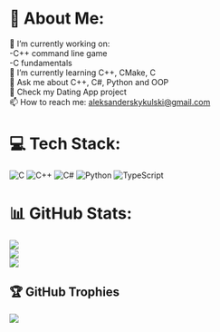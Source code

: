 # 💫 About Me:
🔭 I’m currently working on: <br>-C++ command line game<br>-C fundamentals<br>🌱 I’m currently learning C++, CMake, C<br> 💬 Ask me about C++, C#, Python and OOP<br> 👯 Check my Dating App project<br> 📫 How to reach me: aleksanderskykulski@gmail.com<br>


# 💻 Tech Stack:
![C](https://img.shields.io/badge/c-%2300599C.svg?style=for-the-badge&logo=c&logoColor=white) ![C++](https://img.shields.io/badge/c++-%2300599C.svg?style=for-the-badge&logo=c%2B%2B&logoColor=white) ![C#](https://img.shields.io/badge/c%23-%23239120.svg?style=for-the-badge&logo=csharp&logoColor=white) ![Python](https://img.shields.io/badge/python-3670A0?style=for-the-badge&logo=python&logoColor=ffdd54) ![TypeScript](https://img.shields.io/badge/typescript-%23007ACC.svg?style=for-the-badge&logo=typescript&logoColor=white)
# 📊 GitHub Stats:
![](https://github-readme-stats.vercel.app/api?username=Saesenthessis66&theme=dracula&hide_border=true&include_all_commits=false&count_private=false)<br/>
![](https://github-readme-streak-stats.herokuapp.com/?user=Saesenthessis66&theme=dracula&hide_border=true)<br/>
![](https://github-readme-stats.vercel.app/api/top-langs/?username=Saesenthessis66&theme=dracula&hide_border=true&include_all_commits=false&count_private=false&layout=compact)

## 🏆 GitHub Trophies
![](https://github-profile-trophy.vercel.app/?username=Saesenthessis66&theme=radical&no-frame=true&no-bg=false&margin-w=4)
